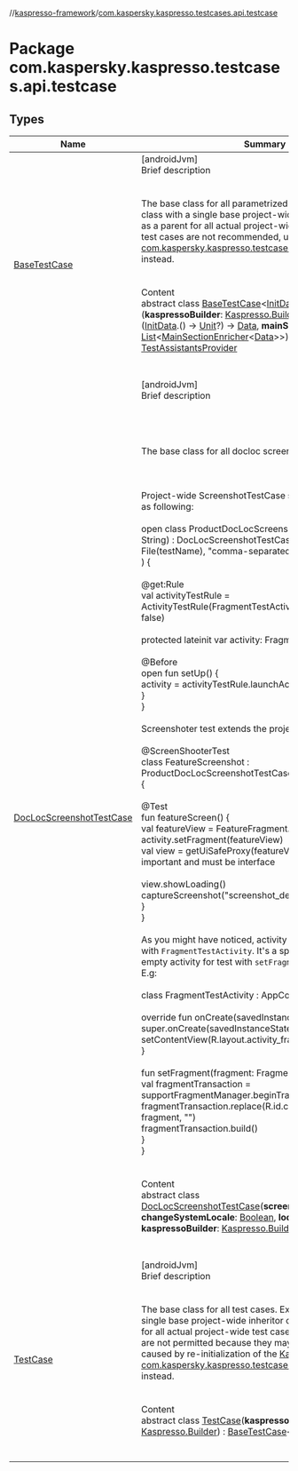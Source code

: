 //[kaspresso-framework](../index.md)/[com.kaspersky.kaspresso.testcases.api.testcase](index.md)



# Package com.kaspersky.kaspresso.testcases.api.testcase  


## Types  
  
|  Name|  Summary| 
|---|---|
| [BaseTestCase](-base-test-case/index.md)| [androidJvm]  <br>Brief description  <br><br><br>The base class for all parametrized test cases. Extend this class with a single base project-wide inheritor of [TestCase](-test-case/index.md) as a parent for all actual project-wide test cases. Nesting test cases are not recommended, use [com.kaspersky.kaspresso.testcases.api.scenario.Scenario](../com.kaspersky.kaspresso.testcases.api.scenario/-scenario/index.md) instead.<br><br>  <br>Content  <br>abstract class [BaseTestCase](-base-test-case/index.md)<[InitData](-base-test-case/index.md), [Data](-base-test-case/index.md)>(**kaspressoBuilder**: [Kaspresso.Builder](../com.kaspersky.kaspresso.kaspresso/-kaspresso/-builder/index.md), **dataProducer**: ([InitData](-base-test-case/index.md).() -> [Unit](https://kotlinlang.org/api/latest/jvm/stdlib/kotlin/-unit/index.html)?) -> [Data](-base-test-case/index.md), **mainSectionEnrichers**: [List](https://kotlinlang.org/api/latest/jvm/stdlib/kotlin.collections/-list/index.html)<[MainSectionEnricher](../com.kaspersky.kaspresso.enricher/-main-section-enricher/index.md)<[Data](-base-test-case/index.md)>>) : [TestAssistantsProvider](../com.kaspersky.kaspresso.testcases.core.testassistants/-test-assistants-provider/index.md)  <br><br><br>
| [DocLocScreenshotTestCase](-doc-loc-screenshot-test-case/index.md)| [androidJvm]  <br>Brief description  <br><br><br><br><br>The base class for all docloc screenshot tests.<br><br><br><br>Project-wide ScreenshotTestCase should be implemented as following:<br><br>    open class ProductDocLocScreenshotTestCase(testName: String) : DocLocScreenshotTestCase(  <br>        File(testName), "comma-separated string of locales"  <br>    ) {  <br>  <br>        @get:Rule  <br>        val activityTestRule = ActivityTestRule(FragmentTestActivity::class.java, true, false)  <br>  <br>        protected lateinit var activity: FragmentTestActivity  <br>  <br>        @Before  <br>        open fun setUp() {  <br>            activity = activityTestRule.launchActivity(null)  <br>        }  <br>    }<br><br>Screenshoter test extends the project-wide class:<br><br>    @ScreenShooterTest  <br>    class FeatureScreenshot : ProductDocLocScreenshotTestCase("feature_screenshot") {  <br>  <br>        @Test  <br>        fun featureScreen() {  <br>            val featureView = FeatureFragment.newInstance()  <br>            activity.setFragment(featureView)  <br>            val view = getUiSafeProxy<FeatureView>(featureView) // Explicit type is important and must be interface  <br>  <br>            view.showLoading()  <br>            captureScreenshot("screenshot_description")  <br>        }  <br>    }<br><br>As you might have noticed, activity test rule is launched with ``FragmentTestActivity``. It's a special per-project empty activity for test with ``setFragment(Fragment)`` method. E.g:<br><br>    class FragmentTestActivity : AppCompatActivity() {  <br>  <br>        override fun onCreate(savedInstanceState: Bundle?) {  <br>            super.onCreate(savedInstanceState)  <br>            setContentView(R.layout.activity_fragment_container)  <br>        }  <br>  <br>        fun setFragment(fragment: Fragment) {  <br>            val fragmentTransaction = supportFragmentManager.beginTransaction()  <br>            fragmentTransaction.replace(R.id.content_container, fragment, "")  <br>            fragmentTransaction.build()  <br>        }  <br>    }<br><br>  <br>Content  <br>abstract class [DocLocScreenshotTestCase](-doc-loc-screenshot-test-case/index.md)(**screenshotsDirectory**: [File](https://developer.android.com/reference/kotlin/java/io/File.html), **changeSystemLocale**: [Boolean](https://kotlinlang.org/api/latest/jvm/stdlib/kotlin/-boolean/index.html), **locales**: [String](https://kotlinlang.org/api/latest/jvm/stdlib/kotlin/-string/index.html)?, **kaspressoBuilder**: [Kaspresso.Builder](../com.kaspersky.kaspresso.kaspresso/-kaspresso/-builder/index.md)) : [TestCase](-test-case/index.md)  <br><br><br>
| [TestCase](-test-case/index.md)| [androidJvm]  <br>Brief description  <br><br><br>The base class for all test cases. Extend this class with a single base project-wide inheritor of [TestCase](-test-case/index.md) as a parent for all actual project-wide test cases. Nesting test cases are not permitted because they may produce an exception caused by re-initialization of the [Kaspresso](../com.kaspersky.kaspresso.kaspresso/-kaspresso/index.md), use [com.kaspersky.kaspresso.testcases.api.scenario.Scenario](../com.kaspersky.kaspresso.testcases.api.scenario/-scenario/index.md) instead.<br><br>  <br>Content  <br>abstract class [TestCase](-test-case/index.md)(**kaspressoBuilder**: [Kaspresso.Builder](../com.kaspersky.kaspresso.kaspresso/-kaspresso/-builder/index.md)) : [BaseTestCase](-base-test-case/index.md)<[Unit](https://kotlinlang.org/api/latest/jvm/stdlib/kotlin/-unit/index.html), [Unit](https://kotlinlang.org/api/latest/jvm/stdlib/kotlin/-unit/index.html)>   <br><br><br>

